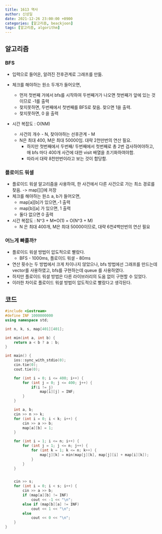 ```yaml
---
title: 1613 역사
author: 신성일
date: 2021-12-26 23:00:00 +0900
categories: [알고리즘, beackjoon]
tags: [알고리즘, algorithm]
---
```




## 알고리즘

### BFS

- 입력으로 들어온, 알려진 전후관계로 그래프를 만듦. 

- 체크를 해야하는 원소 두개가 들어오면, 
  - 먼저 첫번째 거에서 bfs를 시작하여 두번째거가 나오면 첫번째가 앞에 있는 것이므로 -1를 출력
  - 찾지못하면, 두번째에서 첫번째를 BFS로 찾음. 찾으면 1을 출력.
  - 찾지못하면, 0 을 출력

- 시간 복잡도 :  O(NM)
  - 사건의 개수 - N, 찾아야하는 선후관계 - M
  - N은 최대 400, M은 최대 50000임. 대략 2천만번의 연산 필요.
    - 하지만 첫번째에서 두번째/ 두번째에서 첫번째로 총 2번 검사하여야하고, 매 bfs 마다 400개 사건에 대한 visit 배열을 초기화하여야함.
    - 따라서 대략 8천만번이라고 보는 것이 합당함.

### 플로이드 워셜

- 플로이드 워셜 알고리즘을 사용하여, 한 사건에서 다른 사건으로 가는 최소 경로를 찾음. -> map\[\]\[\]에 저장
- 체크를 해야하는 원소 a, b가 들어오면, 
  - map\[a\]\[b\]가 있으면,-1 출력
  - map\[b\]\[a\] 가 있으면, 1 출력
  - 둘다 없으면 0 출력
- 시간 복잡도 : N^3 + M*O(1)  = O(N^3 + M)
  - N 은 최대 400개, M은 최대 50000이므로, 대략 6천4백만번의 연산 필요

### 어느게 빠를까?

- 플로이드 워셜 방법이 압도적으로 빨랐다.
  - BFS - 1000ms, 플로이드 워셜 - 80ms
- 연산 횟수는 두 방법에서 크게 차이나지 않았으나, bfs 방법에선 그래프를 만드는데 vector를 사용하였고, bfs를 구현하는데 queue 를 사용하였다.
- 하지만 플로이드 워셜 방법은 다른 라이브러리의 도움 없이 구현할 수 있었다.
- 이러한 차이로 플로이드 워셜 방법이 압도적으로 빨랐다고 생각된다.



## 코드

```c++
#include <iostream>
#define INF 1000000000
using namespace std;

int n, k, s, map[401][401];

int min(int a, int b) {
	return a < b ? a : b;
}

int main() {
	ios::sync_with_stdio(0);
	cin.tie(0);
	cout.tie(0);

	for (int i = 0; i <= 400; i++) {
		for (int j = 0; j <= 400; j++) {
			if(i != j)	
				map[i][j] = INF;
		}
	}

	int a, b;
	cin >> n >> k;
	for (int i = 0; i < k; i++) {
		cin >> a >> b;
		map[a][b] = 1;
	}

	for (int i = 1; i <= n; i++) {
		for (int j = 1; j <= n; j++) {
			for (int k = 1; k <= n; k++) {
				map[j][k] = min(map[j][k], map[j][i] + map[i][k]);
			}
		}
	}


	cin >> s;
	for (int i = 0; i < s; i++) {
		cin >> a >> b;
		if (map[a][b] != INF)
			cout << -1 << "\n";
		else if (map[b][a] != INF)
			cout << 1 << "\n";
		else
			cout << 0 << "\n";
	}
}

```

